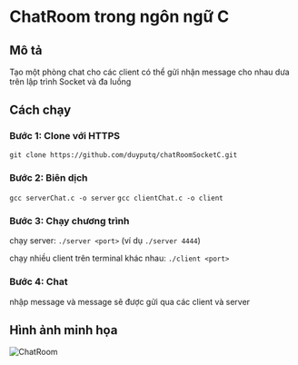 # ChatRoom trong ngôn ngữ C

## Mô tả
Tạo một phòng chat cho các client có thể gửi nhận message cho nhau dưa trên lập trình Socket và đa luồng

## Cách chạy

### Bước 1: Clone với HTTPS
`git clone https://github.com/duyputq/chatRoomSocketC.git`

### Bước 2: Biên dịch

`gcc serverChat.c -o server`
`gcc clientChat.c -o client`

### Bước 3: Chạy chương trình
chạy server: 
`./server <port>` (ví dụ `./server 4444`) 

chạy nhiều client trên terminal khác nhau:
`./client <port>`

### Bước 4: Chat
nhập message và message sẽ được gửi qua các client và server 

## Hình ảnh minh họa
![ChatRoom](https://github.com/duyputq/chatRoomSocketC/assets/100561979/b1366eef-3766-4fad-8378-0a7039bc5616)
